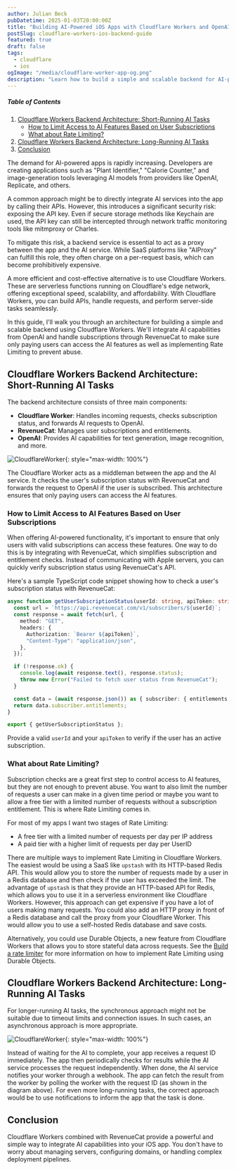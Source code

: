 ```yaml
---
author: Julian Beck
pubDatetime: 2025-01-03T20:00:00Z
title: "Building AI-Powered iOS Apps with Cloudflare Workers and OpenAI"
postSlug: cloudflare-workers-ios-backend-guide
featured: true
draft: false
tags:
  - cloudflare
  - ios
ogImage: "/media/cloudflare-worker-app-og.png"
description: "Learn how to build a simple and scalable backend for AI-powered iOS apps using Cloudflare Workers and RevenueCat."
---
```


##### Table of Contents

1. [Cloudflare Workers Backend Architecture: Short-Running AI Tasks](#cloudflare-workers-backend-architecture-short-running-ai-tasks)
   - [How to Limit Access to AI Features Based on User Subscriptions](#how-to-limit-access-to-ai-features-based-on-user-subscriptions)
   - [What about Rate Limiting?](#what-about-rate-limiting)
2. [Cloudflare Workers Backend Architecture: Long-Running AI Tasks](#cloudflare-workers-backend-architecture-long-running-ai-tasks)
3. [Conclusion](#conclusion)

The demand for AI-powered apps is rapidly increasing. Developers are creating applications such as "Plant Identifier," "Calorie Counter," and image-generation tools leveraging AI models from providers like OpenAI, Replicate, and others.

A common approach might be to directly integrate AI services into the app by calling their APIs. However, this introduces a significant security risk: exposing the API key. Even if secure storage methods like Keychain are used, the API key can still be intercepted through network traffic monitoring tools like mitmproxy or Charles.

To mitigate this risk, a backend service is essential to act as a proxy between the app and the AI service. While SaaS platforms like "AIProxy" can fulfill this role, they often charge on a per-request basis, which can become prohibitively expensive.

A more efficient and cost-effective alternative is to use Cloudflare Workers. These are serverless functions running on Cloudflare's edge network, offering exceptional speed, scalability, and affordability. With Cloudflare Workers, you can build APIs, handle requests, and perform server-side tasks seamlessly.

In this guide, I'll walk you through an architecture for building a simple and scalable backend using Cloudflare Workers. We'll integrate AI capabilities from OpenAI and handle subscriptions through RevenueCat to make sure only paying users can access the AI features as well as implementing Rate Limiting to prevent abuse.

## Cloudflare Workers Backend Architecture: Short-Running AI Tasks

The backend architecture consists of three main components:
- **Cloudflare Worker**: Handles incoming requests, checks subscription status, and forwards AI requests to OpenAI.
- **RevenueCat**: Manages user subscriptions and entitlements.
- **OpenAI**: Provides AI capabilities for text generation, image recognition, and more.

![CloudflareWorker](/media/cloudflare-workers-ios.svg){: style="max-width: 100%"}

The Cloudflare Worker acts as a middleman between the app and the AI service. It checks the user's subscription status with RevenueCat and forwards the request to OpenAI if the user is subscribed. This architecture ensures that only paying users can access the AI features.

### How to Limit Access to AI Features Based on User Subscriptions

When offering AI-powered functionality, it's important to ensure that only users with valid subscriptions can access these features. One way to do this is by integrating with RevenueCat, which simplifies subscription and entitlement checks. Instead of communicating with Apple servers, you can quickly verify subscription status using RevenueCat's API.

Here's a sample TypeScript code snippet showing how to check a user's subscription status with RevenueCat:

```typescript
async function getUserSubscriptionStatus(userId: string, apiToken: string) {
  const url = `https://api.revenuecat.com/v1/subscribers/${userId}`;
  const response = await fetch(url, {
    method: "GET",
    headers: {
      Authorization: `Bearer ${apiToken}`,
      "Content-Type": "application/json",
    },
  });

  if (!response.ok) {
    console.log(await response.text(), response.status);
    throw new Error("Failed to fetch user status from RevenueCat");
  }

  const data = (await response.json()) as { subscriber: { entitlements: any } };
  return data.subscriber.entitlements;
}

export { getUserSubscriptionStatus };
```

Provide a valid `userId` and your `apiToken` to verify if the user has an active subscription.

### What about Rate Limiting?

Subscription checks are a great first step to control access to AI features, but they are not enough to prevent abuse. You want to also limit the number of requests a user can make in a given time period or maybe you want to allow a free tier with a limited number of requests without a subscription entitlement. This is where Rate Limiting comes in.

For most of my apps I want two stages of Rate Limiting: 

- A free tier with a limited number of requests per day per IP address
- A paid tier with a higher limit of requests per day per UserID 

There are multiple ways to implement Rate Limiting in Cloudflare Workers. The easiest would be using a SaaS like `upstash` with its HTTP-based Redis API. This would allow you to store the number of requests made by a user in a Redis database and then check if the user has exceeded the limit. The advantage of `upstash` is that they provide an HTTP-based API for Redis, which allows you to use it in a serverless environment like Cloudflare Workers. However, this approach can get expensive if you have a lot of users making many requests. You could also add an HTTP proxy in front of a Redis database and call the proxy from your Cloudflare Worker. This would allow you to use a self-hosted Redis database and save costs.

Alternatively, you could use Durable Objects, a new feature from Cloudflare Workers that allows you to store stateful data across requests. See the [Build a rate limiter](https://developers.cloudflare.com/durable-objects/examples/build-a-rate-limiter/#:~:text=The%20Durable%20Object%20uses%20a,number%20of%20requests%20per%20second.) for more information on how to implement Rate Limiting using Durable Objects.

## Cloudflare Workers Backend Architecture: Long-Running AI Tasks

For longer-running AI tasks, the synchronous approach might not be suitable due to timeout limits and connection issues. In such cases, an asynchronous approach is more appropriate. 

![CloudflareWorker](/media/cloudflare-workers-webhook.svg){: style="max-width: 100%"}

Instead of waiting for the AI to complete, your app receives a request ID immediately. The app then periodically checks for results while the AI service processes the request independently. When done, the AI service notifies your worker through a webhook. The app can fetch the result from the worker by polling the worker with the request ID (as shown in the diagram above). For even more long-running tasks, the correct approach would be to use notifications to inform the app that the task is done.

## Conclusion

Cloudflare Workers combined with RevenueCat provide a powerful and simple way to integrate AI capabilities into your iOS app. You don't have to worry about managing servers, configuring domains, or handling complex deployment pipelines.